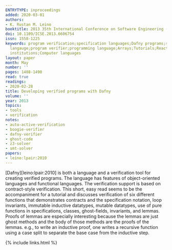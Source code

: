 ```yaml
---
ENTRYTYPE: inproceedings
added: 2020-03-01
authors:
- K. Rustan M. Leino
booktitle: 2013 35th International Conference on Software Engineering (ICSE)
doi: 10.1109/ICSE.2013.6606754
issn: 1558-1225
keywords: program verification;specification languages;Dafny programs;specification
  langauge;program verifier;programming language;Arrays;Tutorials;Reactive power;Cognition;Security;Educational
  institutions;Computer languages
layout: paper
month: May
number: ''
pages: 1488-1490
read: true
readings:
- 2020-02-28
title: Developing verified programs with Dafny
volume: ''
year: 2013
topics:
- tools
- verification
notes:
- auto-active-verification
- boogie-verifier
- dafny-verifier
- ghost-code
- z3-solver
- smt-solver
papers:
- leino:lpair:2010
---
```


[Dafny][leino:lpair:2010]
is both a language and a verification tool for creating verified
programs.
The language has features of object-oriented languages and functional
languages.
The verification support is based on contract-style verification.
This short, easy read seems to be the accompaniment for a tutorial
and discusses verification of six different functions that
demonstrates contracts and the specification notation,
loop invariants, immutable inductive datatypes, mutable datatypes,
use of pure functions in specifications, classes, ghost-fields,
invariants, and lemmas.
Proofs of lemmas are especially interesting because the lemmas
are just ghost methods and the body of those methods are
the proofs of the lemmas. e.g., to write an inductive proof,
one writes a recursive function using a case split to separate
the base case from the inductive step.

{% include links.html %}
